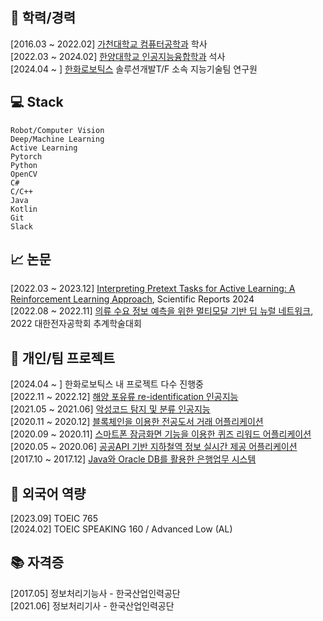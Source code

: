 <!--
### Hi there 👋
-->


## 🌱 학력/경력
[2016.03 ~ 2022.02] [가천대학교 컴퓨터공학과](https://www.gachon.ac.kr/cs) 학사 <br/>
[2022.03 ~ 2024.02] [한양대학교 인공지능융합학과](http://aia.hanyang.ac.kr/) 석사 <br/>
[2024.04 ~ ] [한화로보틱스](https://www.hanwharobotics.com/) 솔루션개발T/F 소속 지능기술팀 연구원

## 💻 Stack

```
Robot/Computer Vision
Deep/Machine Learning
Active Learning
Pytorch
Python
OpenCV
C#
C/C++
Java
Kotlin
Git
Slack
```

## 📈 논문
[2022.03 ~ 2023.12] [Interpreting Pretext Tasks for Active Learning: A Reinforcement Learning Approach](https://github.com/DongJooKim1541/kim2024interpreting), Scientific Reports 2024 <br/>
[2022.08 ~ 2022.11] [의류 수요 정보 예측을 위한 멀티모달 기반 딥 뉴럴 네트워크](https://github.com/DongJooKim1541/kim2022multi), 2022 대한전자공학회 추계학술대회 <br/>

## 🤔 개인/팀 프로젝트 
[2024.04 ~ ] 한화로보틱스 내 프로젝트 다수 진행중  <br/>
[2022.11 ~ 2022.12] [해양 포유류 re-identification 인공지능](https://github.com/DongJooKim1541/happy_whale_and_dolphin_reid) <br/>
[2021.05 ~ 2021.06] [악성코드 탐지 및 분류 인공지능](https://github.com/leejiyoon7/Malware-detection-and-classification) <br/>
[2020.11 ~ 2020.12] [블록체인을 이용한 전공도서 거래 어플리케이션](https://github.com/leejiyoon7/GBB_Cotton) <br/>
[2020.09 ~ 2020.11] [스마트폰 잠금화면 기능을 이용한 퀴즈 리워드 어플리케이션](https://github.com/DongJooKim1541/AndroidProjects_Graduation_project) <br/>
[2020.05 ~ 2020.06] [공공API 기반 지하철역 정보 실시간 제공 어플리케이션](https://github.com/DongJooKim1541/AndroidProjects_realtimeSubway) <br/>
[2017.10 ~ 2017.12] [Java와 Oracle DB를 활용한 은행업무 시스템](https://github.com/DongJooKim1541/Java_project/tree/master)

## 💬 외국어 역량
[2023.09] TOEIC 765 <br/>
[2024.02] TOEIC SPEAKING 160 / Advanced Low (AL)

## 📚 자격증
[2017.05] 정보처리기능사 - 한국산업인력공단 <br/>
[2021.06] 정보처리기사 - 한국산업인력공단

<!--
**DongJooKim1541/DongJooKim1541** is a ✨ _special_ ✨ repository because its `README.md` (this file) appears on your GitHub profile.

Here are some ideas to get you started:

- 🔭 I’m currently working on ...
- 🌱 I’m currently learning ...
- 👯 I’m looking to collaborate on ...
- 🤔 I’m looking for help with ...
- 💬 Ask me about ...
- 📫 How to reach me: ...
- 😄 Pronouns: ...
- ⚡ Fun fact: ...
-->
